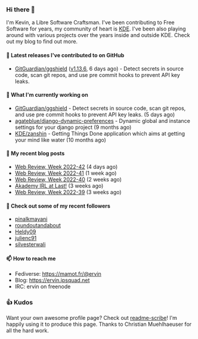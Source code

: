 ### Hi there 👋

I'm Kevin, a Libre Software Craftsman. I've been contributing to Free Software for years,
my community of heart is [KDE](https://kde.org). I've been also playing around with various
projects over the years inside and outside KDE. Check out my blog to find out more.

#### 🔭 Latest releases I've contributed to on GitHub

- [GitGuardian/ggshield](https://github.com/GitGuardian/ggshield) ([v1.13.6](https://github.com/GitGuardian/ggshield/releases/tag/v1.13.6), 6 days ago) - Detect secrets in source code, scan git repos, and use pre commit hooks to prevent API key leaks.

#### 🌱 What I'm currently working on

- [GitGuardian/ggshield](https://github.com/GitGuardian/ggshield) - Detect secrets in source code, scan git repos, and use pre commit hooks to prevent API key leaks. (5 days ago)
- [agateblue/django-dynamic-preferences](https://github.com/agateblue/django-dynamic-preferences) - Dynamic global and instance settings for your django project (9 months ago)
- [KDE/zanshin](https://github.com/KDE/zanshin) - Getting Things Done application which aims at getting your mind like water (10 months ago)

#### 📜 My recent blog posts

- [Web Review, Week 2022-42](https://ervin.ipsquad.net/blog/2022/10/21/web-review-week-2022-42/) (4 days ago)
- [Web Review, Week 2022-41](https://ervin.ipsquad.net/blog/2022/10/14/web-review-week-2022-41/) (1 week ago)
- [Web Review, Week 2022-40](https://ervin.ipsquad.net/blog/2022/10/07/web-review-week-2022-40/) (2 weeks ago)
- [Akademy IRL at Last!](https://ervin.ipsquad.net/blog/2022/09/30/akademy-irl-at-last/) (3 weeks ago)
- [Web Review, Week 2022-39](https://ervin.ipsquad.net/blog/2022/09/30/web-review-week-2022-39/) (3 weeks ago)

#### 👯 Check out some of my recent followers

- [pinalkmayani](https://github.com/pinalkmayani)
- [roundoutandabout](https://github.com/roundoutandabout)
- [Heldy09](https://github.com/Heldy09)
- [julienc91](https://github.com/julienc91)
- [silvesterwali](https://github.com/silvesterwali)

#### 📫 How to reach me

- Fediverse: https://mamot.fr/@ervin
- Blog: https://ervin.ipsquad.net
- IRC: ervin on freenode

### 👍 Kudos

Want your own awesome profile page? Check out [readme-scribe](https://github.com/muesli/readme-scribe)!
I'm happily using it to produce this page. Thanks to Christian Muehlhaeuser for all the hard work.

